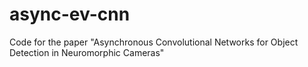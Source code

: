 # async-ev-cnn
Code for the paper "Asynchronous Convolutional Networks for Object Detection in Neuromorphic Cameras"
